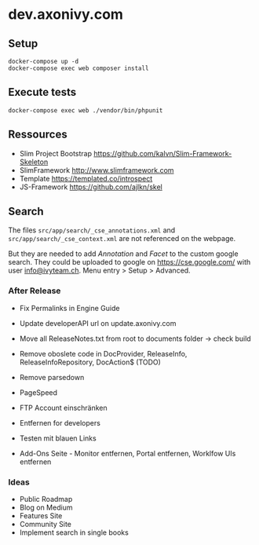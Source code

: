 # dev.axonivy.com

## Setup
	docker-compose up -d
	docker-compose exec web composer install

## Execute tests
	docker-compose exec web ./vendor/bin/phpunit

## Ressources
* Slim Project Bootstrap <https://github.com/kalvn/Slim-Framework-Skeleton>
* SlimFramework <http://www.slimframework.com>
* Template <https://templated.co/introspect>
* JS-Framework <https://github.com/ajlkn/skel>

## Search
The files `src/app/search/_cse_annotations.xml` and `src/app/search/_cse_context.xml` are not referenced on the webpage.

But they are needed to add _Annotation_ and _Facet_  to the custom google search.
They could be uploaded to google on <https://cse.google.com/> with user info@ivyteam.ch.
Menu entry > Setup > Advanced.

### After Release
* Fix Permalinks in Engine Guide
* Update developerAPI url on update.axonivy.com
* Move all ReleaseNotes.txt from root to documents folder -> check build

* Remove oboslete code in DocProvider, ReleaseInfo, ReleaseInfoRepository, DocAction$ (TODO)
* Remove parsedown

* PageSpeed
* FTP Account einschränken

* Entfernen for developers
* Testen mit blauen Links

* Add-Ons Seite - Monitor entfernen, Portal entfernen, Worklfow UIs entfernen

### Ideas
* Public Roadmap
* Blog on Medium
* Features Site
* Community Site
* Implement search in single books
